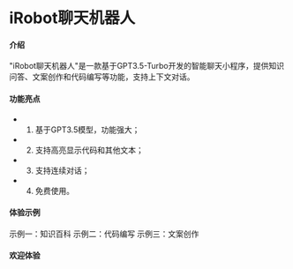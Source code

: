 # iRobot聊天机器人

#### 介绍
"iRobot聊天机器人"是一款基于GPT3.5-Turbo开发的智能聊天小程序，提供知识问答、文案创作和代码编写等功能，支持上下文对话。

#### 功能亮点

- 1. 基于GPT3.5模型，功能强大；
- 2. 支持高亮显示代码和其他文本；
- 3. 支持连续对话；
- 4. 免费使用。



#### 体验示例
示例一：知识百科
示例二：代码编写
示例三：文案创作

#### 欢迎体验

